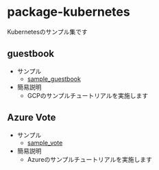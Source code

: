 # package-kubernetes

Kubernetesのサンプル集です

## guestbook

+ サンプル
    + [sample_guestbook](https://github.com/iganari/package-kubernetes/tree/master/sample_guestbook)
+ 簡易説明
  + GCPのサンプルチュートリアルを実施します
 
## Azure Vote

+ サンプル
    + [sample_vote](https://github.com/iganari/package-kubernetes/tree/master/sample_vote)
+ 簡易説明
    + Azureのサンプルチュートリアルを実施します
